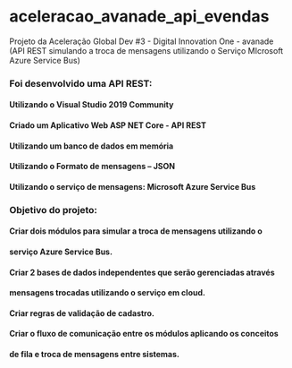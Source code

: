 # aceleracao_avanade_api_evendas
Projeto da Aceleração Global Dev #3 - Digital Innovation One - avanade (API REST simulando a troca de mensagens utilizando o Serviço MIcrosoft Azure Service Bus)
### Foi desenvolvido uma API REST:
#### Utilizando o Visual Studio 2019 Community
#### Criado um Aplicativo Web ASP NET Core - API REST
#### Utilizando um banco de dados em memória
#### Utilizando o Formato de mensagens – JSON
#### Utilizando o serviço de mensagens: Microsoft Azure Service Bus
### Objetivo do projeto:
#### Criar dois módulos para simular a troca de mensagens utilizando o
#### serviço Azure Service Bus.
#### Criar 2 bases de dados independentes que serão gerenciadas através
#### mensagens trocadas utilizando o serviço em cloud.
#### Criar regras de validação de cadastro.
#### Criar o fluxo de comunicação entre os módulos aplicando os conceitos
#### de fila e troca de mensagens entre sistemas.
